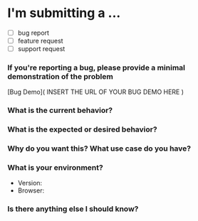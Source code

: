 <!--
# For support questions:

Please use [Reactiflux](http://join.reactiflux.com). GitHub issues are not ideal for help because there's more back-and-forth required to figure out what's happening and how to fix it, issues are better focused on bugs and feature requests.
-->
# I'm submitting a ...
  - [ ] bug report
  - [ ] feature request
  - [ ] support request <!-- Please do not request support here, check out [Reactiflux](http://join.reactiflux.com) for realtime help over chat. -->

### If you're reporting a bug, please provide a minimal demonstration of the problem

<!-- Please make a [Code Sandbox](https://codesandbox.io/s/v6v69nlr5y) or similar (CodePen, JSFiddle, Plunkr, etc) demonstrating the issue. This goes a very long way to helping me identify what's wrong. -->

[Bug Demo]( INSERT THE URL OF YOUR BUG DEMO HERE )

### What is the current behavior?



### What is the expected or desired behavior?



### Why do you want this? What use case do you have?



### What is your environment?
  
  - Version: 
  - Browser:
  
<!-- If we think it might be a transpilation issue, we might ask your for additional details about your build step -->

### Is there anything else I should know?

<!-- (e.g. detailed explanation, stacktraces, related issues, suggestions how to fix, links explaining what you've tried or giving more context) -->
